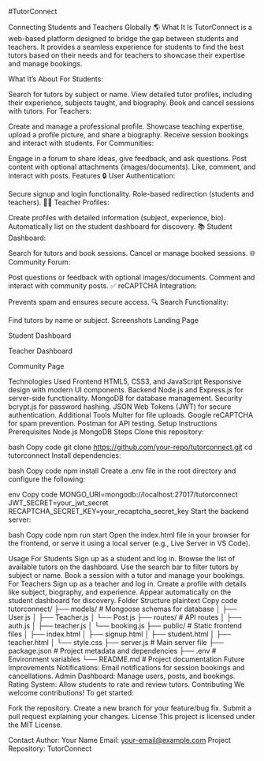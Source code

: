 #TutorConnect

Connecting Students and Teachers Globally 🌎
What It Is
TutorConnect is a web-based platform designed to bridge the gap between students and teachers. It provides a seamless experience for students to find the best tutors based on their needs and for teachers to showcase their expertise and manage bookings.

What It’s About
For Students:

Search for tutors by subject or name.
View detailed tutor profiles, including their experience, subjects taught, and biography.
Book and cancel sessions with tutors.
For Teachers:

Create and manage a professional profile.
Showcase teaching expertise, upload a profile picture, and share a biography.
Receive session bookings and interact with students.
For Communities:

Engage in a forum to share ideas, give feedback, and ask questions.
Post content with optional attachments (images/documents).
Like, comment, and interact with posts.
Features
🔒 User Authentication:

Secure signup and login functionality.
Role-based redirection (students and teachers).
👩‍🏫 Teacher Profiles:

Create profiles with detailed information (subject, experience, bio).
Automatically list on the student dashboard for discovery.
📚 Student Dashboard:

Search for tutors and book sessions.
Cancel or manage booked sessions.
🌐 Community Forum:

Post questions or feedback with optional images/documents.
Comment and interact with community posts.
✅ reCAPTCHA Integration:

Prevents spam and ensures secure access.
🔍 Search Functionality:

Find tutors by name or subject.
Screenshots
Landing Page

Student Dashboard

Teacher Dashboard

Community Page

Technologies Used
Frontend
HTML5, CSS3, and JavaScript
Responsive design with modern UI components.
Backend
Node.js and Express.js for server-side functionality.
MongoDB for database management.
Security
bcrypt.js for password hashing.
JSON Web Tokens (JWT) for secure authentication.
Additional Tools
Multer for file uploads.
Google reCAPTCHA for spam prevention.
Postman for API testing.
Setup Instructions
Prerequisites
Node.js
MongoDB
Steps
Clone this repository:

bash
Copy code
git clone https://github.com/your-repo/tutorconnect.git
cd tutorconnect
Install dependencies:

bash
Copy code
npm install
Create a .env file in the root directory and configure the following:

env
Copy code
MONGO_URI=mongodb://localhost:27017/tutorconnect
JWT_SECRET=your_jwt_secret
RECAPTCHA_SECRET_KEY=your_recaptcha_secret_key
Start the backend server:

bash
Copy code
npm run start
Open the index.html file in your browser for the frontend, or serve it using a local server (e.g., Live Server in VS Code).

Usage
For Students
Sign up as a student and log in.
Browse the list of available tutors on the dashboard.
Use the search bar to filter tutors by subject or name.
Book a session with a tutor and manage your bookings.
For Teachers
Sign up as a teacher and log in.
Create a profile with details like subject, biography, and experience.
Appear automatically on the student dashboard for discovery.
Folder Structure
plaintext
Copy code
tutorconnect/
├── models/                 # Mongoose schemas for database
│   ├── User.js
│   ├── Teacher.js
│   └── Post.js
├── routes/                 # API routes
│   ├── auth.js
│   ├── teacher.js
│   └── booking.js
├── public/                 # Static frontend files
│   ├── index.html
│   ├── signup.html
│   ├── student.html
│   ├── teacher.html
│   └── style.css
├── server.js               # Main server file
├── package.json            # Project metadata and dependencies
├── .env                    # Environment variables
└── README.md               # Project documentation
Future Improvements
Notifications:
Email notifications for session bookings and cancellations.
Admin Dashboard:
Manage users, posts, and bookings.
Rating System:
Allow students to rate and review tutors.
Contributing
We welcome contributions! To get started:

Fork the repository.
Create a new branch for your feature/bug fix.
Submit a pull request explaining your changes.
License
This project is licensed under the MIT License.

Contact
Author: Your Name
Email: your-email@example.com
Project Repository: TutorConnect
